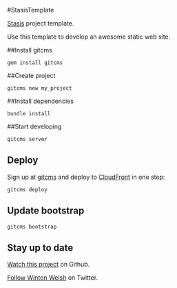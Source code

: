 #StasisTemplate

[Stasis](http://stasis.me) project template.

Use this template to develop an awesome static web site.

##Install gitcms

	gem install gitcms

##Create project

	gitcms new my_project

##Install dependencies

	bundle install

##Start developing

	gitcms server

## Deploy

Sign up at [gitcms](http://gitcms.com) and deploy to [CloudFront](http://aws.amazon.com/cloudfront) in one step:

	gitcms deploy

## Update bootstrap

	gitcms bootstrap

## Stay up to date

[Watch this project](https://github.com/winton/stasis_template#) on Github.

[Follow Winton Welsh](http://twitter.com/intent/user?screen_name=wintonius) on Twitter.